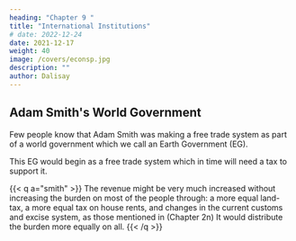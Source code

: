 ```yaml
---
heading: "Chapter 9 "
title: "International Institutions"
# date: 2022-12-24
date: 2021-12-17
weight: 40
image: /covers/econsp.jpg
description: ""
author: Dalisay
---
```



##  Adam Smith's World Government

<!-- date: 2020-07-02 -->

Few people know that Adam Smith was making a free trade system as part of a world government which we call an Earth Government (EG). 

This EG would begin as a free trade system which in time will need a tax to support it. 

{{< q a="smith" >}}
The revenue might be very much increased without increasing the burden on most of the people through:
a more equal land-tax,
a more equal tax on house rents, and
changes in the current customs and excise system, as those mentioned in (Chapter 2n)
It would distribute the burden more equally on all.
{{< /q >}}

<!-- This increase would not totally liberate the public revenue or even totally compensate the further accumulation of the public debt in the next war.

69 A much bigger revenue increase might be expected by extending the British tax system to all the empire's provinces inhabited by people of British or European descent.

This perhaps could only be done by admitting a fair and equal representation of all those different provinces into the British Parliament, consistent with the principles of the British constitution.
The representation of each province would be in proportion to the proceeds of its taxes in the same way as British representation is proportional to the proceeds of the taxes levied on Great Britain.
So great a change is presently opposed by:
the private interest of many powerful individuals,
the confirmed prejudices of the people.
These are obstacles which may be very difficult or impossible to surmount.

We should consider:
how far the British tax system can be applied to all the empire's provinces,
what revenue might be expected,
how this kind of general union might affect the happiness and prosperity of those provinces.
At worst, such a speculation can be regarded as a new Utopia.
It is less amusing but not more useless and chimerical than the old one.
70The four principal branches of the British taxes are:

Land-tax
Stamp-duties
Customs duties
Excise duties
 -->